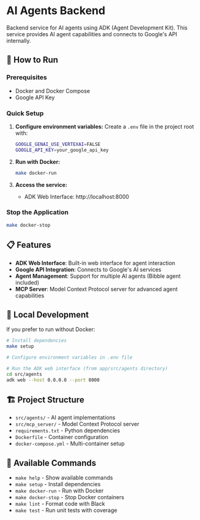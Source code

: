 # AI Agents Backend

Backend service for AI agents using ADK (Agent Development Kit). This service provides AI agent capabilities and connects to Google's API internally.

## 🚀 How to Run

### Prerequisites
- Docker and Docker Compose
- Google API Key

### Quick Setup

1. **Configure environment variables:**
   Create a `.env` file in the project root with:
   ```bash
   GOOGLE_GENAI_USE_VERTEXAI=FALSE
   GOOGLE_API_KEY=your_google_api_key
   ```

2. **Run with Docker:**
   ```bash
   make docker-run
   ```

3. **Access the service:**
   - ADK Web Interface: http://localhost:8000

### Stop the Application
```bash
make docker-stop
```

## 📋 Features

- **ADK Web Interface**: Built-in web interface for agent interaction
- **Google API Integration**: Connects to Google's AI services
- **Agent Management**: Support for multiple AI agents (Bibble agent included)
- **MCP Server**: Model Context Protocol server for advanced agent capabilities

## 🔧 Local Development

If you prefer to run without Docker:

```bash
# Install dependencies
make setup

# Configure environment variables in .env file

# Run the ADK web interface (from app/src/agents directory)
cd src/agents
adk web --host 0.0.0.0 --port 8000
```

## 🏗️ Project Structure

- `src/agents/` - AI agent implementations
- `src/mcp_server/` - Model Context Protocol server
- `requirements.txt` - Python dependencies
- `Dockerfile` - Container configuration
- `docker-compose.yml` - Multi-container setup

## 📝 Available Commands

- `make help` - Show available commands
- `make setup` - Install dependencies
- `make docker-run` - Run with Docker
- `make docker-stop` - Stop Docker containers
- `make lint` - Format code with Black
- `make test` - Run unit tests with coverage
